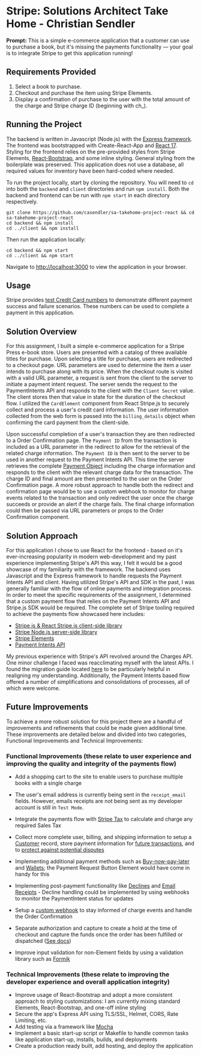 # Stripe: Solutions Architect Take Home - Christian Sendler

**Prompt:** This is a simple e-commerce application that a customer can use to purchase a book, but it's missing the payments functionality — your goal is to integrate Stripe to get this application running!

## Requirements Provided

1. Select a book to purchase.
2. Checkout and purchase the item using Stripe Elements.
3. Display a confirmation of purchase to the user with the total amount of the charge and Stripe charge ID (beginning with ch\_).

## Running the Project

The backend is written in Javascript (Node.js) with the [Express framework](https://expressjs.com/). The frontend was bootstrapped with Create-React-App and [React 17](https://reactjs.org/docs/getting-started.html). Styling for the frontend relies on the pre-provided styles from Stripe Elements, [React-Bootstrap](https://react-bootstrap.github.io/), and some inline styling. General styling from the boilerplate was preserved. This application does not use a database, all required values for inventory have been hard-coded where needed.

To run the project locally, start by cloning the repository. You will need to `cd` into both the `backend` and `client` directories and run `npm install`. Both the backend and frontend can be run with `npm start` in each directory respectively.

```
git clone https://github.com/casendler/sa-takehome-project-react && cd sa-takehome-project-react
cd backend && npm install
cd ../client && npm install
```

Then run the application locally:

```
cd backend && npm start
cd ../client && npm start
```

Navigate to [http://localhost:3000](http://localhost:3000) to view the application in your browser.

## Usage

Stripe provides [test Credit Card numbers](https://stripe.com/docs/payments/accept-a-payment#web-test-integration) to demonstrate different payment success and failure scenarios. These numbers can be used to complete a payment in this application.

## Solution Overview

For this assignment, I built a simple e-commerce application for a Stripe Press e-book store. Users are presented with a catalog of three available titles for purchase. Upon selecting a title for purchase, users are redirected to a checkout page. URL parameters are used to determine the item a user intends to purchase along with its price. When the checkout route is visited with a valid URL parameter, a request is sent from the client to the server to initiate a payment intent request. The server sends the request to the PaymentIntents API and responds to the client with the `Client Secret` value. The client stores then that value in state for the duration of the checkout flow. I utilized the `CardElement` component from React Stripe.js to securely collect and process a user's credit card information. The user information collected from the web form is passed into the `billing_details` object when confirming the card payment from the client-side.

Upon successful completion of a user's transaction they are then redirected to a Order Confirmation page. The `Payment ID` from the transaction is included as a URL parameter in the redirect to allow for the retrieval of the related charge information. The `Payment ID` is then sent to the server to be used in another request to the Payment Intents API. This time the server retrieves the complete [Payment Object](https://stripe.com/docs/api/payment_intents/retrieve) including the charge information and responds to the client with the relevant charge data for the transaction. The charge ID and final amount are then presented to the user on the Order Confirmation page. A more robust approach to handle both the redirect and confirmation page would be to use a custom webhook to monitor for charge events related to the transaction and only redirect the user once the charge succeeds or provide an alert if the charge fails. The final charge information could then be passed via URL parameters or props to the Order Confirmation component.

## Solution Approach

For this application I chose to use React for the frontend - based on it's ever-increasing popularity in modern web-development and my past experience implementing Stripe's API this way, I felt it would be a good showcase of my familiarity with the framework. The backend uses Javascript and the Express framework to handle requests the Payment Intents API and client. Having utilized Stripe's API and SDK in the past, I was generally familiar with the flow of online payments and integration process. In order to meet the specific requirements of the assignment, I determined that a custom payment flow that relies on the Payment Intents API and Stripe.js SDK would be required. The complete set of Stripe tooling required to achieve the payments flow showcased here includes:

- [Stripe.js & React Stripe.js client-side library](https://stripe.com/docs/js)
- [Stripe Node.js server-side library](https://www.npmjs.com/package/stripe)
- [Stripe Elements](https://stripe.com/docs/stripe-js#elements)
- [Payment Intents API](https://stripe.com/docs/api/payment_intents)

My previous experience with Stripe's API revolved around the Charges API. One minor challenge I faced was reacclimating myself with the latest APIs. I found the migration guide located [here](https://stripe.com/docs/payments/payment-intents/migration) to be particularly helpful in realigning my understanding. Additionally, the Payment Intents based flow offered a number of simplifications and consolidations of processes, all of which were welcome.

## Future Improvements

To achieve a more robust solution for this project there are a handful of improvements and refinements that could be made given additional time. These improvements are detailed below and divided into two categories, Functional Improvements and Technical Improvements:

### Functional Improvements (these relate to user experience and improving the quality and integrity of the payments flow)

- Add a shopping cart to the site to enable users to purchase multiple books with a single charge
- The user's email address is currently being sent in the `receipt_email` fields. However, emails receipts are not being sent as my developer account is still in `Test Mode`.
- Integrate the payments flow with [Stripe Tax](https://stripe.com/docs/tax) to calculate and charge any required Sales Tax

- Collect more complete user, billing, and shipping information to setup a [Customer](https://stripe.com/docs/payments/save-during-payment?platform=web#web-create-a-customer) record, store payment information for [future transactions](https://stripe.com/docs/payments/save-during-payment?platform=web#web-create-payment-intent-off-session), and to [protect against potential disputes](https://stripe.com/docs/disputes/prevention#collect-information)
- Implementing additional payment methods such as [Buy-now-pay-later](https://stripe.com/docs/payments/buy-now-pay-later) and [Wallets](https://stripe.com/docs/payments/wallets); the Payment Request Button Element would have come in handy for this
- Implementing post-payment functionality like [Declines](https://stripe.com/docs/declines) and [Email Receipts](https://stripe.com/docs/receipts) - Decline handling could be implemented by using webhooks to monitor the PaymentIntent status for updates
- Setup a [custom webhook](https://stripe.com/docs/payments/handling-payment-events#build-your-own-webhook) to stay informed of charge events and handle the Order Confirmation
- Separate authorization and capture to create a hold at the time of checkout and capture the funds once the order has been fulfilled or dispatched ([See docs](https://stripe.com/docs/payments/capture-later))
- Improve input validation for non-Element fields by using a validation library such as [Formik](https://formik.org/docs/guides/validation)

### Technical Improvements (these relate to improving the developer experience and overall application integrity)

- Improve usage of React-Bootstrap and adopt a more consistent approach to styling customizations: I am currently mixing standard Elements, React-Bootstrap, and one-off inline styling
- Secure the app's Express API using TLS/SSL, Helmet, CORS, Rate Limiting, etc.
- Add testing via a framework like [Mocha](https://mochajs.org/)
- Implement a basic start-up script or Makefile to handle common tasks like application start-up, installs, builds, and deployments
- Create a production ready built, add hosting, and deploy the application
